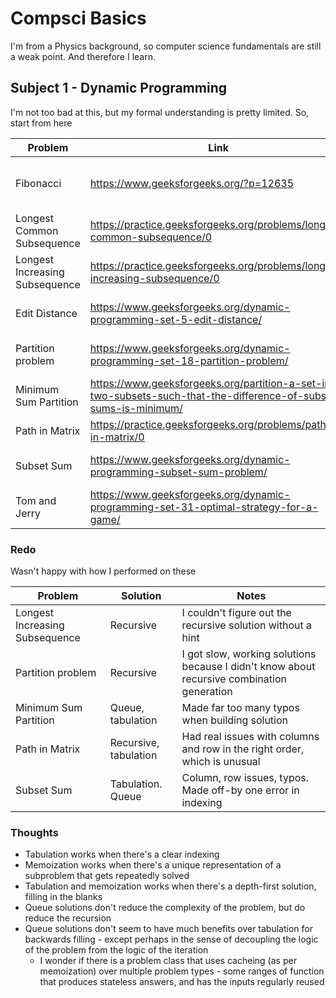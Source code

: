# Compsci Basics

I'm from a Physics background, so computer science fundamentals are still a weak point. And therefore I learn.

## Subject 1 - Dynamic Programming

I'm not too bad at this, but my formal understanding is pretty limited. So, start from here

| Problem   | Link  | Solutions  |
| --------- | ----- | ---------- |
| Fibonacci  | https://www.geeksforgeeks.org/?p=12635  | Recursive, memoization, tabulation, sensible  |
| Longest Common Subsequence  | https://practice.geeksforgeeks.org/problems/longest-common-subsequence/0  | Recursive, memoization, tabulation  |
| Longest Increasing Subsequence  | https://practice.geeksforgeeks.org/problems/longest-increasing-subsequence/0  | Tabulation, recursive, memoization  |
| Edit Distance  | https://www.geeksforgeeks.org/dynamic-programming-set-5-edit-distance/  | Recursive, memoization, tabulation  |
| Partition problem  | https://www.geeksforgeeks.org/dynamic-programming-set-18-partition-problem/  | Recursive, tabulation, queue  |
| Minimum Sum Partition  | https://www.geeksforgeeks.org/partition-a-set-into-two-subsets-such-that-the-difference-of-subset-sums-is-minimum/  | Recursive, queue, tabulation  |
| Path in Matrix  | https://practice.geeksforgeeks.org/problems/path-in-matrix/0  | Recursive, memoization  |
| Subset Sum  | https://www.geeksforgeeks.org/dynamic-programming-subset-sum-problem/  | Recursive, tabulation, queue  |
| Tom and Jerry  | https://www.geeksforgeeks.org/dynamic-programming-set-31-optimal-strategy-for-a-game/  | Recursive, memoization, simple  |

### Redo

Wasn't happy with how I performed on these

| Problem  | Solution  | Notes  |
| -------- | --------- | ------ |
| Longest Increasing Subsequence  | Recursive  | I couldn't figure out the recursive solution without a hint  |
| Partition problem  | Recursive  | I got slow, working solutions because I didn't know about recursive combination generation  |
| Minimum Sum Partition  | Queue, tabulation  | Made far too many typos when building solution  |
| Path in Matrix  | Recursive, tabulation  | Had real issues with columns and row in the right order, which is unusual  |
| Subset Sum  | Tabulation. Queue  | Column, row issues, typos. Made off-by one error in indexing  |

### Thoughts

* Tabulation works when there's a clear indexing
* Memoization works when there's a unique representation of a subproblem that gets repeatedly solved
* Tabulation and memoization works when there's a depth-first solution, filling in the blanks
* Queue solutions don't reduce the complexity of the problem, but do reduce the recursion
* Queue solutions don't seem to have much benefits over tabulation for backwards filling - except perhaps in the sense of decoupling the logic of the problem from the logic of the iteration
  * I wonder if there is a problem class that uses cacheing (as per memoization) over multiple problem types - some ranges of function that produces stateless answers, and has the inputs regularly reused
